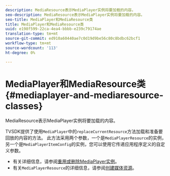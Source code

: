 ```yaml
---
description: MediaResource表示MediaPlayer实例将要加载的内容。
seo-description: MediaResource表示MediaPlayer实例将要加载的内容。
seo-title: MediaPlayer和MediaResource类
title: MediaPlayer和MediaResource类
uuid: e198f599-22ca-4ea4-bbbb-e239c79174ae
translation-type: tm+mt
source-git-commit: ed910a60440ae7c0d19d9be56c80c8bdbc62bcf1
workflow-type: tm+mt
source-wordcount: '113'
ht-degree: 0%

---
```



# MediaPlayer和MediaResource类{#mediaplayer-and-mediaresource-classes}

MediaResource表示MediaPlayer实例将要加载的内容。

<!--<a id="section_431AB7221E0249BF949EC72EEB9B428A"></a>-->

TVSDK提供了使用`MediaPlayer`中的`replaceCurrentResource`方法加载和准备要回放的内容的方法。 此方法采用两个参数，一个是`MediaPlayerResource`的实例，另一个是`MediaPlayerItemConfig`的实例，您可以使用它传递应用程序定义的自定义参数。

* 有关详细信息，请参阅[重用或删除MediaPlayer实例](../../../../tvsdk-3x-android-prog/android-3x-content-playback-options-android2/mediaplayerobjects-working-with/android-3x-mediaplayer-reuse-or-remove.md)。
* 有关`MediaPlayerResource`的详细信息，请参阅[创建媒体资源](../../../../tvsdk-3x-android-prog/android-3x-content-playback-options-android2/mediaplayer-initialize-for-video/android-3x-media-resource-create.md)。
